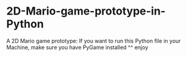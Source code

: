 # 2D-Mario-game-prototype-in-Python

A 2D Mario game  prototype:
If you want to run this Python file in your Machine, make sure you have PyGame installed ^^ enjoy
